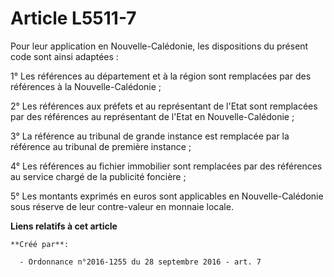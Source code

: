 # Article L5511-7

Pour leur application en Nouvelle-Calédonie, les dispositions du présent code sont ainsi adaptées : 

1° Les références au département et à la région sont remplacées par des références à la Nouvelle-Calédonie ; 

2° Les références aux préfets et au représentant de l'Etat sont remplacées par des références au représentant de l'Etat en
Nouvelle-Calédonie ; 

3° La référence au tribunal de grande instance est remplacée par la référence au tribunal de première instance ; 

4° Les références au fichier immobilier sont remplacées par des références au service chargé de la publicité foncière ; 

5° Les montants exprimés en euros sont applicables en Nouvelle-Calédonie sous réserve de leur contre-valeur en monnaie
locale.

**Liens relatifs à cet article**

	**Créé par**:

	  - Ordonnance n°2016-1255 du 28 septembre 2016 - art. 7

